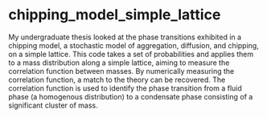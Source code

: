 chipping_model_simple_lattice
=============================

My undergraduate thesis looked at the phase transitions exhibited in a chipping model, a stochastic model of aggregation, diffusion, and chipping, on a simple lattice.  This code takes a set of probabilities and applies them to a mass distribution along a simple lattice, aiming to measure the correlation function between masses.  By numerically measuring the correlation function, a match to the theory can be recovered.  The correlation function is used to identify the phase transition from a fluid phase (a homogenous distribution) to a condensate phase consisting of a significant cluster of mass.
